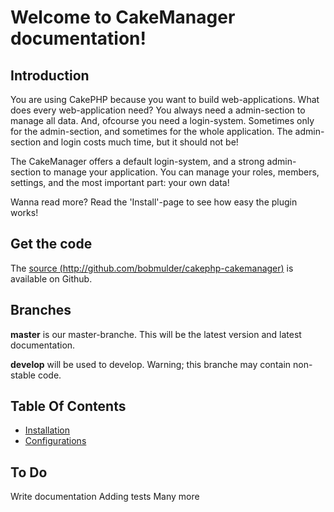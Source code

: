 Welcome to CakeManager documentation!
=====================================

Introduction
------------
You are using CakePHP because you want to build web-applications. What does every web-application need? You always need a admin-section to manage all data. And, ofcourse you need a login-system. Sometimes only for the admin-section, and sometimes for the whole application. The admin-section and login costs much time, but it should not be!

The CakeManager offers a default login-system, and a strong admin-section to manage your application. You can manage your roles, members, settings, and the most important part: your own data!

Wanna read more? Read the 'Install'-page to see how easy the plugin works!

Get the code
------------
The [source (http://github.com/bobmulder/cakephp-cakemanager)](http://github.com/bobmulder/cakephp-cakemanager) is available on Github.

Branches
--------
**master** is our master-branche. This will be the latest version and latest documentation.

**develop** will be used to develop. Warning; this branche may contain non-stable code.

Table Of Contents
-----------------

* [Installation](installation.md)
* [Configurations](configurations.md)

To Do
-----
Write documentation
Adding tests
Many more